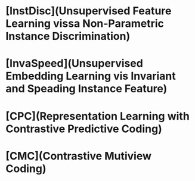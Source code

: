 # [InstDisc](Unsupervised Feature Learning vissa Non-Parametric Instance Discrimination)
# [InvaSpeed](Unsupervised Embedding Learning vis Invariant and Speading Instance Feature)
# [CPC](Representation Learning with Contrastive Predictive Coding)
# [CMC](Contrastive Mutiview Coding)
